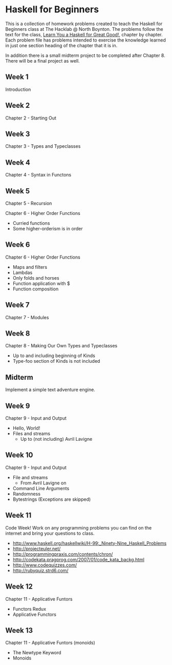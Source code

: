 Haskell for Beginners
=====================
This is a collection of homework problems created to teach the Haskell for Beginners class at The Hacklab @ North Boynton.
The problems follow the text for the class, [Learn You a Haskell for Great Good!](http://learnyouahaskell.com/),
chapter by chapter. Each problem file has problems intended to exercise the knowledge learned in just one section heading
of the chapter that it is in.

In addition there is a small midterm project to be completed after Chapter 8. There will be a final project as well.

Week 1
------
Introduction

Week 2
------
Chapter 2 - Starting Out

Week 3
------
Chapter 3 - Types and Typeclasses

Week 4
------
Chapter 4 - Syntax in Functons

Week 5
------
Chapter 5 - Recursion

Chapter 6 - Higher Order Functions
  * Curried functions
  * Some higher-orderism is in order

Week 6
------
Chapter 6 - Higher Order Functions
  * Maps and filters
  * Lambdas
  * Only folds and horses
  * Function application with $
  * Function composition

Week 7
------
Chapter 7 - Modules

Week 8
------
Chapter 8 - Making Our Own Types and Typeclasses
  * Up to and including beginning of Kinds
  * Type-foo section of Kinds is not included

Midterm
-------
Implement a simple text adventure engine.

Week 9
------
Chapter 9 - Input and Output
  * Hello, World!
  * Files and streams
    * Up to (not including) Avril Lavigne

Week 10
-------
Chapter 9 - Input and Output
  * File and streams
    * From Avril Lavigne on
  * Command Line Arguments
  * Randomness
  * Bytestrings
  (Exceptions are skipped)

Week 11
-------
Code Week! Work on any programming problems you can find on the internet and bring your questions to class.
  * http://www.haskell.org/haskellwiki/H-99:_Ninety-Nine_Haskell_Problems
  * http://projecteuler.net/
  * http://programmingpraxis.com/contents/chron/
  * http://codekata.pragprog.com/2007/01/code_kata_backg.html
  * http://www.codequizzes.com/
  * http://rubyquiz.strd6.com/

Week 12
-------
Chapter 11 - Applicative Funtors
  * Functors Redux
  * Applicative Functors

Week 13
-------
Chapter 11 - Applicative Funtors (monoids)
  * The Newtype Keyword
  * Monoids


